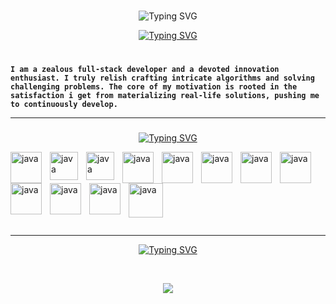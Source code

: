 ###
<p align="center">
<img src="https://readme-typing-svg.demolab.com?font=Fira+Code&weight=500&size=30&pause=5000000&random=false&width=435&lines=Mohammad+Yassine+Alami&center=true&vCenter=true" alt="Typing SVG" /></a>
</p>

<p align="center"> <a href="https://github.com/DenverCoder1">
	<img src="https://readme-typing-svg.demolab.com?font=Fira+Code&weight=500&size=30&pause=400&random=false&width=435&lines=Code+Composer..+%E2%99%AA+%E2%8C%98;Cyber+Craftsman..+%F0%9F%9B%A0&font=Fira%20Code&center=true&width=440&height=45&vCenter=true&pause=1000&size=22" alt="Typing SVG" /></a>
</p>

#
###



**`I am a zealous full-stack developer and a devoted innovation enthusiast. I truly relish crafting intricate algorithms and solving challenging problems. The core of my motivation is rooted in the satisfaction i get from materializing real-life solutions, pushing me to continuously develop.`**


<hr>

###

<p align="center">
<a href="https://git.io/typing-svg"><img src="https://readme-typing-svg.demolab.com?font=Fira+Code&weight=300&pause=77777&width=435&lines=Languages+and+Tools&center=true&vCenter=true" alt="Typing SVG" /></a>
</p>

<img align="left" alt="java" width="50px" style="padding-right:10px;" src="https://cdn.jsdelivr.net/gh/devicons/devicon@latest/icons/java/java-original.svg" />

<img align="left" alt="java" width="45px" style="padding-right:10px;" src="https://cdn.jsdelivr.net/gh/devicons/devicon@latest/icons/spring/spring-original.svg" />


<p><img align="left" alt="java" width="45px" style="padding-right:10px;" src="https://github.com/YassineAlami/YassineAlami/assets/40896739/0a3141c8-2dbd-44c9-be42-bab6549ce4cf" alt="spring-boot-logo"></p>


<img align="left" alt="java" width="50px" style="padding-right:10px;"  src="https://cdn.jsdelivr.net/gh/devicons/devicon@latest/icons/angularjs/angularjs-original.svg" />
          
<img align="left" alt="java" width="50px" style="padding-right:10px;" src="https://cdn.jsdelivr.net/gh/devicons/devicon@latest/icons/html5/html5-original.svg" />

<img align="left" alt="java" width="50px" style="padding-right:10px;" src="https://cdn.jsdelivr.net/gh/devicons/devicon@latest/icons/css3/css3-original.svg" />
          
<img align="left" alt="java" width="50px" style="padding-right:10px;" src="https://cdn.jsdelivr.net/gh/devicons/devicon@latest/icons/javascript/javascript-original.svg" />   

<img align="left" alt="java" width="50px" style="padding-right:10px;" src="https://cdn.jsdelivr.net/gh/devicons/devicon@latest/icons/python/python-original.svg" />

<img align="left" alt="java" width="50px" style="padding-right:10px;" src="https://cdn.jsdelivr.net/gh/devicons/devicon@latest/icons/cplusplus/cplusplus-original.svg" />

<img align="left" alt="java" width="50px" style="padding-right:10px;" src="https://cdn.jsdelivr.net/gh/devicons/devicon@latest/icons/csharp/csharp-original.svg" />

<img align="left" alt="java" width="50px" style="padding-right:10px;" src="https://cdn.jsdelivr.net/gh/devicons/devicon@latest/icons/laravel/laravel-original.svg" />          

<p><img align="left" alt="java" width="55px" style="padding-right:10px;"  src="https://github.com/YassineAlami/YassineAlami/assets/40896739/fa9468d5-4417-47a4-a253-f7900a372c8c" alt="pngegg(10)"></p>

<br><br><br><br><br><br><br>
<hr>

<p align="center">
<a href="https://git.io/typing-svg"><img src="https://readme-typing-svg.demolab.com?font=Fira+Code&weight=300&pause=77777&random=false&width=435&lines=Stats&center=true&vCenter=true" alt="Typing SVG" /></a>
</p>


<br>

<p align="center"><img src="https://github-readme-stats.vercel.app/api?username=YassineAlami&amp;theme=dark&amp;show_icons=true"></p>

<!--Code Composer and  Cyber Craftsman.. Code Connoisseur..Cybernetic Craftsman.. Cyber Sculptor ......Full-stack weaver,-->

<!--**`curious individual`**-->







<!--
**YassineAlami/YassineAlami** is a ✨ _special_ ✨ repository because its `README.md` (this file) appears on your GitHub profile.
-->
